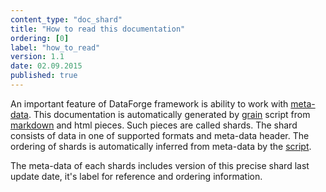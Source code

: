```yaml
---
content_type: "doc_shard"
title: "How to read this documentation"
ordering: [0]
label: "how_to_read"
version: 1.1
date: 02.09.2015
published: true
---
```

An important feature of DataForge framework is ability to work with [meta-data](#meta). 
This documentation is automatically generated by [grain](http://sysgears.com/grain/) 
script from [markdown](https://en.wikipedia.org/wiki/Markdown) and html pieces. 
Such pieces are called shards. The shard consists of data in one of supported formats and meta-data header. 
The ordering of shards is automatically inferred from meta-data by the [script](https://bitbucket.org/Altavir/dataforge-grain).

The meta-data of each shards includes version of this precise shard last update date, 
it's label for reference and ordering information.